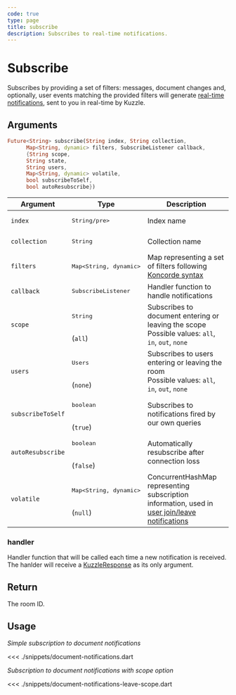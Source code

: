 ```yaml
---
code: true
type: page
title: subscribe
description: Subscribes to real-time notifications.
---
```


# Subscribe

Subscribes by providing a set of filters: messages, document changes and, optionally, user events matching the provided filters will generate [real-time notifications](/core/2/api/essentials/notifications), sent to you in real-time by Kuzzle.

## Arguments

```dart
Future<String> subscribe(String index, String collection,
      Map<String, dynamic> filters, SubscribeListener callback,
      {String scope,
      String state,
      String users,
      Map<String, dynamic> volatile,
      bool subscribeToSelf,
      bool autoResubscribe})
```

| Argument     | Type                                    | Description                                         |
|--------------|-----------------------------------------|----------------------------------------------------------------------------------------------------------------|
| `index`      | <pre>String/pre>                       | Index name                                            |
| `collection` | <pre>String</pre>                      | Collection name                                       |
| `filters`    | <pre>Map<String, dynamic></pre>        | Map representing a set of filters following [Koncorde syntax](/core/2/guides/cookbooks/realtime-api/terms) |
| `callback`   | <pre>SubscribeListener</pre>          | Handler function to handle notifications                    |
| `scope`           | <pre>String</pre><br/>(`all`)   | Subscribes to document entering or leaving the scope<br/>Possible values: `all`, `in`, `out`, `none`| yes |
| `users`           | <pre>Users</pre><br/>(`none`)  | Subscribes to users entering or leaving the room<br/>Possible values: `all`, `in`, `out`, `none`| yes |
| `subscribeToSelf` | <pre>boolean</pre><br/>(`true`)    | Subscribes to notifications fired by our own queries |
| `autoResubscribe` | <pre>boolean</pre><br/>(`false`)    | Automatically resubscribe after connection loss |
| `volatile`        | <pre>Map<String, dynamic></pre><br/>(`null`) | ConcurrentHashMap representing subscription information, used in [user join/leave notifications](/core/2/api/essentials/volatile-data)  |

### handler

Handler function that will be called each time a new notification is received.
The hanlder will receive a [KuzzleResponse](/sdk/dart/2/essentials/realtime-notifications) as its only argument.

## Return

The room ID.

## Usage

_Simple subscription to document notifications_

<<< ./snippets/document-notifications.dart

_Subscription to document notifications with scope option_

<<< ./snippets/document-notifications-leave-scope.dart
